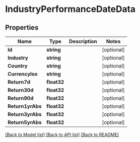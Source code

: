 # IndustryPerformanceDateData

## Properties

Name | Type | Description | Notes
------------ | ------------- | ------------- | -------------
**Id** | **string** |  | [optional] 
**Industry** | **string** |  | [optional] 
**Country** | **string** |  | [optional] 
**CurrencyIso** | **string** |  | [optional] 
**Return7d** | **float32** |  | [optional] 
**Return30d** | **float32** |  | [optional] 
**Return90d** | **float32** |  | [optional] 
**Return1yrAbs** | **float32** |  | [optional] 
**Return3yrAbs** | **float32** |  | [optional] 
**Return5yrAbs** | **float32** |  | [optional] 

[[Back to Model list]](../README.md#documentation-for-models) [[Back to API list]](../README.md#documentation-for-api-endpoints) [[Back to README]](../README.md)



